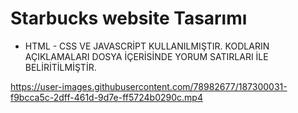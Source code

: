 # Starbucks website Tasarımı

- HTML - CSS VE JAVASCRİPT KULLANILMIŞTIR. KODLARIN AÇIKLAMALARI DOSYA İÇERİSİNDE YORUM SATIRLARI İLE BELİRİTİLMİŞTİR.



https://user-images.githubusercontent.com/78982677/187300031-f9bcca5c-2dff-461d-9d7e-ff5724b0290c.mp4


